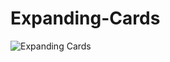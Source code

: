 # Expanding-Cards



![Expanding Cards](https://user-images.githubusercontent.com/100859313/176683251-4278c1d0-eba3-450a-885b-b48e39da5434.png)
